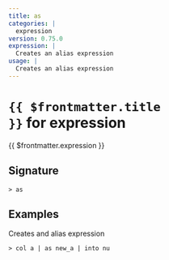 ```yaml
---
title: as
categories: |
  expression
version: 0.75.0
expression: |
  Creates an alias expression
usage: |
  Creates an alias expression
---
```


# <code>{{ $frontmatter.title }}</code> for expression

<div class='command-title'>{{ $frontmatter.expression }}</div>

## Signature

```> as ```

## Examples

Creates and alias expression
```shell
> col a | as new_a | into nu
```
